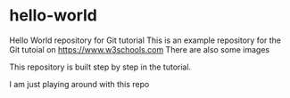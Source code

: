 # hello-world
Hello World repository for Git tutorial
This is an example repository for the Git tutoial on https://www.w3schools.com
There are also some images

This repository is built step by step in the tutorial.

I am just playing around with this repo

